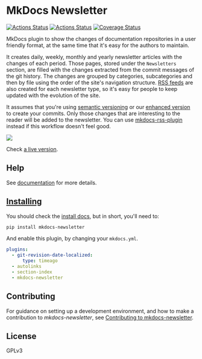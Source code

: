 # MkDocs Newsletter

[![Actions Status](https://github.com/lyz-code/mkdocs-newsletter/workflows/Tests/badge.svg)](https://github.com/lyz-code/mkdocs-newsletter/actions)
[![Actions Status](https://github.com/lyz-code/mkdocs-newsletter/workflows/Build/badge.svg)](https://github.com/lyz-code/mkdocs-newsletter/actions)
[![Coverage Status](https://coveralls.io/repos/github/lyz-code/mkdocs-newsletter/badge.svg?branch=master)](https://coveralls.io/github/lyz-code/mkdocs-newsletter?branch=master)

MkDocs plugin to show the changes of documentation repositories in a user
friendly format, at the same time that it's easy for the authors to maintain.

It creates daily, weekly, monthly and yearly newsletter articles with the
changes of each period. Those pages, stored under the `Newsletters` section, are
filled with the changes extracted from the commit messages of the git history.
The changes are grouped by categories, subcategories and then by file using the
order of the site's navigation structure. [RSS feeds](rss_feeds.md) are also
created for each newsletter type, so it's easy for people to keep updated with
the evolution of the site.

It assumes that you're using [semantic versioning](https://semver.org/) or our
[enhanced version](docs/usage.md#commit-message-guidelines) to create your commits. Only
those changes that are interesting to the reader will be added to the
newsletter. You can use
[mkdocs-rss-plugin](https://github.com/Guts/mkdocs-rss-plugin) instead if this
workflow doesn't feel good.

![ ](screencast.gif)

Check [a live
version](https://lyz-code.github.io/blue-book/newsletter/0_newsletter_index/).

## Help

See [documentation](https://lyz-code.github.io/mkdocs-newsletter) for more details.

## [Installing](https://lyz-code.github.io/mkdocs-newsletter/install/)

You should check the [install
docs](https://lyz-code.github.io/mkdocs-newsletter/install/), but in short,
you'll need to:

```bash
pip install mkdocs-newsletter
```

And enable this plugin, by changing your `mkdocs.yml`.

```yaml
plugins:
  - git-revision-date-localized:
      type: timeago
  - autolinks
  - section-index
  - mkdocs-newsletter
```

## Contributing

For guidance on setting up a development environment, and how to make
a contribution to *mkdocs-newsletter*, see [Contributing to
mkdocs-newsletter](https://lyz-code.github.io/mkdocs-newsletter/contributing).

## License

GPLv3
